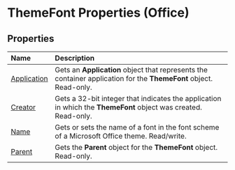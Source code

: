 
# ThemeFont Properties (Office)

## Properties



|**Name**|**Description**|
|:-----|:-----|
| [Application](21ccd5a3-1270-fa47-be46-ae0433aa387d.md)|Gets an  **Application** object that represents the container application for the **ThemeFont** object. Read-only.|
| [Creator](803139a5-42b7-b296-8732-cfec8553a1dd.md)|Gets a 32-bit integer that indicates the application in which the  **ThemeFont** object was created. Read-only.|
| [Name](4c087083-7ba4-a709-7901-4df4e5f10fe8.md)|Gets or sets the name of a font in the font scheme of a Microsoft Office theme. Read/write.|
| [Parent](64cb890b-05dd-9b71-6f7d-dee961188cb7.md)|Gets the  **Parent** object for the **ThemeFont** object. Read-only.|
